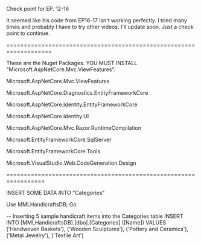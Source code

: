Check point for EP. 12-16

It seemed like his code from EP16-17 isn't working perfectly. 
I tried many times and probably I have to try other videos. I'll update soon. Just a check point to continue.

===================================================================

These are the Nuget Packages. YOU MUST INSTALL "Microsoft.AspNetCore.Mvc.ViewFeatures".

Microsoft.AspNetCore.Mvc.ViewFeatures


Microsoft.AspNetCore.Diagnostics.EntityFrameworkCore


Microsoft.AspNetCore.Identity.EntityFrameworkCore


Microsoft.AspNetCore.Identity.UI


Microsoft.AspNetCore.Mvc.Razor.RuntimeCompilation


Microsoft.EntityFrameworkCore.SqlServer


Microsoft.EntityFrameworkCore.Tools


Microsoft.VisualStudio.Web.CodeGeneration.Design

=================================================================

INSERT SOME DATA INTO "Categories"

Use MMLHandicraftsDB;
Go

-- Inserting 5 sample handicraft items into the Categories table
INSERT INTO [MMLHandicraftsDB].[dbo].[Categories] ([Name]) VALUES
('Handwoven Baskets'), ('Wooden Sculptures'), ('Pottery and Ceramics'), ('Metal Jewelry'), ('Textile Art')
